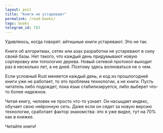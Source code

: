 ```yaml
---
layout: post
title: "Книги не устаревают"
permalink: /read-books/
tags: books
telegram_id: 783
---
```


Удивляюсь, когда говорят: айтишные книги устаревают. Это не так.

Книги об алгоритмах, сетях или азах разработки не устаревают в силу своей
базы. Нет такого, что каждый день придумывают новую сортировку или топологию
дерева. Новый сетевой протокол выходит раз в несколько лет, а не дней. Поэтому
здесь волноваться не о чем.

Если условный Rust меняется каждый день, и код из прошлогодней книги уже не
работает, то это проблема технологии, а не книги. Пусть читатель либо подождет,
пока язык стабилизируется, либо выберет что-то более надежное.

Читая книгу, человек не просто что-то узнает. Он насыщает индекс, обучает свою
нейронную сеть. Даже если он сядет за новую версию технологии, сработает фактор
знакомства: это я уже видел, тут на 70% как в книжке.

Читайте книги!
